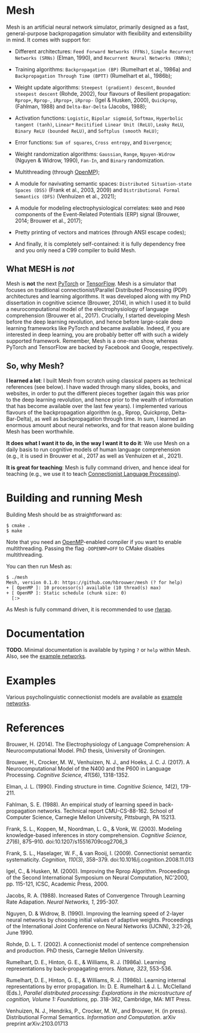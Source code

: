 # Mesh

Mesh is an artificial neural network simulator, primarily designed as a
fast, general-purpose backpropagation simulator with flexibility and
extensibility in mind. It comes with support for:

* Different architectures: ```Feed Forward Networks (FFNs)```, ```Simple
  Recurrent Networks (SRNs)``` (Elman, 1990), and ```Recurrent Neural
  Networks (RNNs)```;

* Training algorithms: ```Backpropagation (BP)``` (Rumelhart et al., 1986a)
  and ```Backpropagation Through Time (BPTT)``` (Rumelhart et al., 1986b);

* Weight update algorithms: ```Steepest (gradient) descent```, ```Bounded
  steepest descent``` (Rohde, 2002), four flavours of Resilient propagation:
  ```Rprop+```, ```Rprop-```, ```iRprop+```, ```iRprop-``` (Igel & Husken,
  2000), ```Quickprop```, (Fahlman, 1988) and ```Delta-Bar-Delta``` (Jacobs,
  1988);

* Activation functions: ```Logistic```, ```Bipolar sigmoid```,
  ```Softmax```, ```Hyperbolic tangent (tanh)```, ```Linear*```
  ```Recitified Linear Unit (ReLU)```, ```Leaky ReLU```, ```Binary ReLU
  (bounded ReLU)```, and ```Softplus (smooth ReLU)```;

* Error functions: ```Sum of squares```, ```Cross entropy```, and
  ```Divergence```;

* Weight randomization algorithms: ```Gaussian```, ```Range```,
  ```Nguyen-Widrow``` (Nguyen & Widrow, 1990), ```Fan-In```, and
  ```Binary``` randomization.

* Multithreading (through [OpenMP](https://www.openmp.org/));

* A module for navivating semantic spaces: ```Distributed Situation-state
  Spaces (DSS)``` (Frank et al., 2003, 2009) and ```Distributional Formal
  Semantics (DFS)``` (Venhuizen et al., 2021);

* A module for modeling electrophysiological correlates: ```N400``` and
  ```P600``` components of the Event-Related Potentials (ERP) signal
  (Brouwer, 2014; Brouwer et al., 2017);

* Pretty printing of vectors and matrices (through ANSI escape codes);

* And finally, it is completely self-contained: it is fully dependency free
  and you only need a C99 compiler to build Mesh.

## What MESH is *not*

Mesh is **not** the next [PyTorch](https://pytorch.org/) or
[TensorFlow](https://www.tensorflow.org/). Mesh is a simulator that focuses
on traditional connectionist/Parallel Distributed Processing (PDP)
architectures and learning algorithms. It was developed along with my PhD
dissertation in cognitive science (Brouwer, 2014), in which I used it to
build a neurocomputational model of the electrophysiology of language
comprehension (Brouwer et al., 2017). Crucially, I started developing Mesh
before the deep learning revolution, and hence before large-scale deep
learning frameworks like PyTorch and became available. Indeed, if you are
interested in deep learning, you are probably better off with such a widely
supported framework. Remember, Mesh is a one-man show, whereas PyTorch and
TensorFlow are backed by Facebook and Google, respectively.

## So, why Mesh?

**I learned a lot**: I built Mesh from scratch using
classical papers as technical references (see below). I have waded through
many slides, books, and websites, in order to put the different pieces
together (again this was prior to the deep learning revolution, and
hence prior to the wealth of information that has become available over the
last few years).  I implemented various flavours of the backpropagation
algorithm (e.g., Rprop, Quickprop, Delta-Bar-Delta), as well as
backpropagation through time. In sum, I learned an enormous amount about
neural networks, and for that reason alone building Mesh has been
worthwhile.

**It does what I want it to do, in the way I want it to do it**: We use Mesh
on a daily basis to run cognitive models of human language comprehension
(e.g., it is used in Brouwer et al., 2017 as well as Venhuizen et al.,
2021).

**It is great for teaching**: Mesh is fully command driven, and hence ideal
for teaching (e.g., we use it to teach [Connectionist Language
Processing](https://hbrouwer.github.io/courses/clp21/)). 

# Building and running Mesh

Building Mesh should be as straightforward as:

```
$ cmake .
$ make
```

Note that you need an [OpenMP](https://www.openmp.org/)-enabled compiler if
you want to enable multithreading. Passing the flag ```-DOPENMP=OFF``` to
CMake disables multithreading.

You can then run Mesh as:

```
$ ./mesh
Mesh, version 0.1.0: https://github.com/hbrouwer/mesh (? for help)
+ [ OpenMP ]: 10 processor(s) available (10 thread(s) max)
+ [ OpenMP ]: Static schedule (chunk size: 0)
  [:>
```

As Mesh is fully command driven, it is recommended to use
[rlwrap](https://github.com/hanslub42/rlwrap).

# Documentation

**TODO.** Minimal documentation is available by typing ```?``` or ```help```
within Mesh. Also, see the [example
networks](https://github.com/hbrouwer/mesh-examples).

# Examples

Various psycholinguistic connectionist models are available as [example
networks](https://github.com/hbrouwer/mesh-examples).

# References

Brouwer, H. (2014). The Electrophysiology of Language Comprehension:
A Neurocomputational Model. PhD thesis, University of Groningen.

Brouwer, H., Crocker, M. W., Venhuizen, N. J., and Hoeks, J. C. J. (2017).
A Neurocomputational Model of the N400 and the P600 in Language Processing.
*Cognitive Science, 41*(S6), 1318-1352.

Elman, J. L. (1990). Finding structure in time. *Cognitive Science, 14*(2),
179-211.

Fahlman, S. E. (1988). An empirical study of learning speed in
back-propagation networks. Technical report CMU-CS-88-162. School of
Computer Science, Carnegie Mellon University, Pittsburgh, PA 15213.

Frank, S. L., Koppen, M., Noordman, L. G., & Vonk, W. (2003). Modeling
knowledge-based inferences in story comprehension. *Cognitive Science,
27*(6), 875–910. doi:10.1207/s15516709cog2706_3

Frank, S. L., Haselager, W. F., & van Rooij, I. (2009). Connectionist
semantic systematicity. *Cognition, 110*(3), 358–379.
doi:10.1016/j.cognition.2008.11.013

Igel, C., & Husken, M. (2000). Improving the Rprop Algorithm. Proceedings of
the Second International Symposium on Neural Computation, NC'2000, pp.
115-121, ICSC, Academic Press, 2000.

Jacobs, R. A. (1988). Increased Rates of Convergence Through Learning Rate
Adapation. *Neural Networks, 1*, 295-307.

Nguyen, D. & Widrow, B. (1990). Improving the learning speed of 2-layer
neural networks by choosing initial values of adaptive weights. Proceedings
of the International Joint Conference on Neural Networks (IJCNN), 3:21-26,
June 1990.

Rohde, D. L. T. (2002). A connectionist model of sentence comprehension and
production. PhD thesis, Carnegie Mellon University.

Rumelhart, D. E., Hinton, G. E., & Williams, R. J. (1986a). Learning
representations by back-propagating errors. *Nature, 323*, 553-536.

Rumelhart, D. E., Hinton, G. E., & Williams, R. J. (1986b). Learning
internal representations by error propagation. In: D. E. Rumelhart & J. L.
McClelland (Eds.), *Parallel distributed processing: Explorations in the
microstructure of cognition, Volume 1: Foundations,* pp. 318-362, Cambridge,
MA: MIT Press.

Venhuizen, N. J., Hendriks, P., Crocker, M. W., and Brouwer, H. (in press).
Distributional Formal Semantics. *Information and Computation*. arXiv
preprint arXiv:2103.01713
